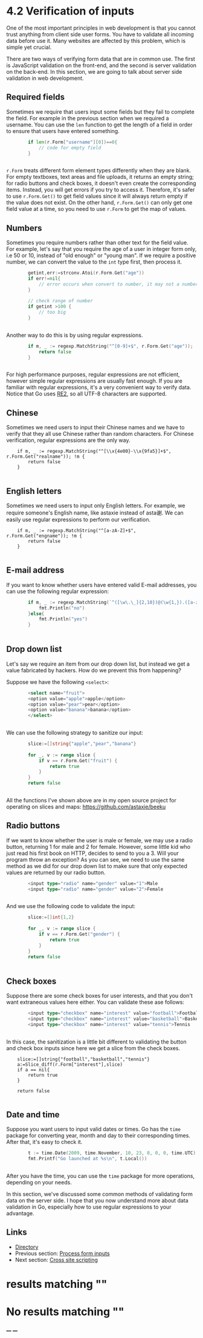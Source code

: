 
# 4.2 Verification of inputs

One of the most important principles in web development is that you cannot trust anything from client side user forms. You have to validate all incoming data before use it. Many websites are affected by this problem, which is simple yet crucial.

There are two ways of verifying form data that are in common use. The first is JavaScript validation on the front-end, and the second is server validation on the back-end. In this section, we are going to talk about server side validation in web development.

## Required fields

Sometimes we require that users input some fields but they fail to complete the field. For example in the previous section when we required a username. You can use the `len` function to get the length of a field in order to ensure that users have entered something.

```go
        if len(r.Form["username"][0])==0{
            // code for empty field
        }
    
```

`r.Form` treats different form element types differently when they are blank. For empty textboxes, text areas and file uploads, it returns an empty string; for radio buttons and check boxes, it doesn't even create the corresponding items. Instead, you will get errors if you try to access it. Therefore, it's safer to use `r.Form.Get()` to get field values since it will always return empty if the value does not exist. On the other hand, `r.Form.Get()` can only get one field value at a time, so you need to use `r.Form` to get the map of values.

## Numbers

Sometimes you require numbers rather than other text for the field value. For example, let's say that you require the age of a user in integer form only, i.e 50 or 10, instead of "old enough" or "young man". If we require a positive number, we can convert the value to the `int` type first, then process it.

```go
        getint,err:=strconv.Atoi(r.Form.Get("age"))
        if err!=nil{
            // error occurs when convert to number, it may not a number
        }
    
        // check range of number
        if getint >100 {
            // too big
        }
    
```

Another way to do this is by using regular expressions.

```go
        if m, _ := regexp.MatchString("^[0-9]+$", r.Form.Get("age")); !m {
            return false
        }
    
```

For high performance purposes, regular expressions are not efficient, however simple regular expressions are usually fast enough. If you are familiar with regular expressions, it's a very convenient way to verify data. Notice that Go uses [RE2](http://code.google.com/p/re2/wiki/Syntax), so all UTF-8 characters are supported.

## Chinese

Sometimes we need users to input their Chinese names and we have to verify that they all use Chinese rather than random characters. For Chinese verification, regular expressions are the only way.
``` 
    if m, _ := regexp.MatchString("^[\\x{4e00}-\\x{9fa5}]+$", r.Form.Get("realname")); !m {
        return false
    }
    
```

## English letters

Sometimes we need users to input only English letters. For example, we require someone's English name, like astaxie instead of asta谢. We can easily use regular expressions to perform our verification.
``` 
    if m, _ := regexp.MatchString("^[a-zA-Z]+$", r.Form.Get("engname")); !m {
        return false
    }
    
```

## E-mail address

If you want to know whether users have entered valid E-mail addresses, you can use the following regular expression:

```go
        if m, _ := regexp.MatchString(`^([\w\.\_]{2,10})@(\w{1,}).([a-z]{2,4})$`, r.Form.Get("email")); !m {
            fmt.Println("no")
        }else{
            fmt.Println("yes")
        }
    
```

## Drop down list

Let's say we require an item from our drop down list, but instead we get a value fabricated by hackers. How do we prevent this from happening? 

Suppose we have the following `<select>`:

```go
        <select name="fruit">
        <option value="apple">apple</option>
        <option value="pear">pear</option>
        <option value="banana">banana</option>
        </select>
    
```

We can use the following strategy to sanitize our input:

```go
        slice:=[]string{"apple","pear","banana"}
    
        for _, v := range slice {
            if v == r.Form.Get("fruit") {
                return true
            }
        }
        return false
    
```

All the functions I've shown above are in my open source project for operating on slices and maps: <https://github.com/astaxie/beeku>

## Radio buttons

If we want to know whether the user is male or female, we may use a radio button, returning 1 for male and 2 for female. However, some little kid who just read his first book on HTTP, decides to send to you a 3. Will your program throw an exception? As you can see, we need to use the same method as we did for our drop down list to make sure that only expected values are returned by our radio button.

```go
        <input type="radio" name="gender" value="1">Male
        <input type="radio" name="gender" value="2">Female
    
```

And we use the following code to validate the input:

```go
        slice:=[]int{1,2}
    
        for _, v := range slice {
            if v == r.Form.Get("gender") {
                return true
            }
        }
        return false
    
```

## Check boxes

Suppose there are some check boxes for user interests, and that you don't want extraneous values here either. You can validate these ase follows:

```go
        <input type="checkbox" name="interest" value="football">Football
        <input type="checkbox" name="interest" value="basketball">Basketball
        <input type="checkbox" name="interest" value="tennis">Tennis
    
```

In this case, the sanitization is a little bit different to validating the button and check box inputs since here we get a slice from the check boxes.
``` 
    slice:=[]string{"football","basketball","tennis"}
    a:=Slice_diff(r.Form["interest"],slice)
    if a == nil{
        return true
    }
    
    return false
    
```

## Date and time

Suppose you want users to input valid dates or times. Go has the `time` package for converting year, month and day to their corresponding times. After that, it's easy to check it.

```go
        t := time.Date(2009, time.November, 10, 23, 0, 0, 0, time.UTC)
        fmt.Printf("Go launched at %s\n", t.Local())
    
```

After you have the time, you can use the `time` package for more operations, depending on your needs.

In this section, we've discussed some common methods of validating form data on the server side. I hope that you now understand more about data validation in Go, especially how to use regular expressions to your advantage.

## Links

  * [Directory](preface.md)
  * Previous section: [Process form inputs](04.1.md)
  * Next section: [Cross site scripting](04.3.md)

# results matching ""




# No results matching ""

[ __](04.1.md) [ __](04.3.md)
